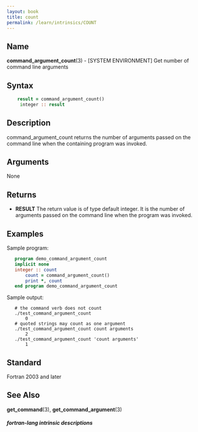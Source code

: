 ```yaml
---
layout: book
title: count
permalink: /learn/intrinsics/COUNT
---
```

## __Name__

__command\_argument\_count__(3) - \[SYSTEM ENVIRONMENT\] Get number of command line arguments

## __Syntax__


```fortran
    result = command_argument_count()
     integer :: result
```

## __Description__

command\_argument\_count returns the number of arguments passed on the
command line when the containing program was invoked.

## __Arguments__

None

## __Returns__

  - __RESULT__
    The return value is of type default integer. It is the number of
    arguments passed on the command line when the program was invoked.

## __Examples__

Sample program:

```fortran
   program demo_command_argument_count
   implicit none
   integer :: count
       count = command_argument_count()
       print *, count
   end program demo_command_argument_count
```

Sample output:

```
   # the command verb does not count
   ./test_command_argument_count
       0
   # quoted strings may count as one argument
   ./test_command_argument_count count arguments
       2
   ./test_command_argument_count 'count arguments'
       1
```

## __Standard__

Fortran 2003 and later

## __See Also__

__get\_command__(3), __get\_command\_argument__(3)

##### fortran-lang intrinsic descriptions
